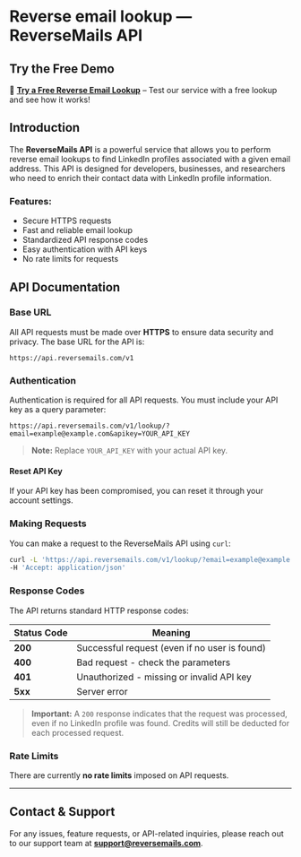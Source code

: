# Reverse email lookup — ReverseMails API

## Try the Free Demo
🚀 **[Try a Free Reverse Email Lookup](https://www.reversemails.com/demo)** – Test our service with a free lookup and see how it works!

## Introduction
The **ReverseMails API** is a powerful service that allows you to perform reverse email lookups to find LinkedIn profiles associated with a given email address. This API is designed for developers, businesses, and researchers who need to enrich their contact data with LinkedIn profile information.

### Features:
- Secure HTTPS requests
- Fast and reliable email lookup
- Standardized API response codes
- Easy authentication with API keys
- No rate limits for requests

## API Documentation

### Base URL
All API requests must be made over **HTTPS** to ensure data security and privacy. The base URL for the API is:

```
https://api.reversemails.com/v1
```

### Authentication
Authentication is required for all API requests. You must include your API key as a query parameter:

```
https://api.reversemails.com/v1/lookup/?email=example@example.com&apikey=YOUR_API_KEY
```

> **Note:** Replace `YOUR_API_KEY` with your actual API key.

#### Reset API Key
If your API key has been compromised, you can reset it through your account settings.

### Making Requests
You can make a request to the ReverseMails API using `curl`:

```sh
curl -L 'https://api.reversemails.com/v1/lookup/?email=example@example.com&apikey=YOUR_API_KEY' \
-H 'Accept: application/json'
```

### Response Codes
The API returns standard HTTP response codes:

| Status Code | Meaning |
|------------|---------|
| **200** | Successful request (even if no user is found) |
| **400** | Bad request - check the parameters |
| **401** | Unauthorized - missing or invalid API key |
| **5xx** | Server error |

> **Important:** A `200` response indicates that the request was processed, even if no LinkedIn profile was found. Credits will still be deducted for each processed request.

### Rate Limits
There are currently **no rate limits** imposed on API requests.

---

## Contact & Support
For any issues, feature requests, or API-related inquiries, please reach out to our support team at **support@reversemails.com**.
